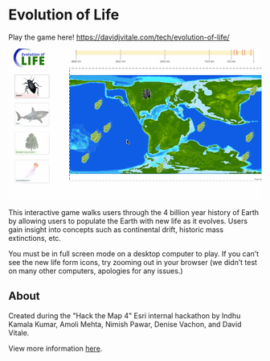 # Evolution of Life

Play the game here! https://davidjvitale.com/tech/evolution-of-life/

![](./assets/gameplay.gif)

This interactive game walks users through the 4 billion year history of Earth by allowing users to populate the Earth with new life as it evolves. Users gain insight into concepts such as continental drift, historic mass extinctions, etc.

You must be in full screen mode on a desktop computer to play. If you can’t see the new life form icons, try zooming out in your browser (we didn’t test on many other computers, apologies for any issues.)

## About

Created during the "Hack the Map 4" Esri internal hackathon by Indhu Kamala Kumar, Amoli Mehta, Nimish Pawar, Denise Vachon, and David Vitale.

View more information [here](https://devpost.com/software/team-blue-giraffes-placeholder).
